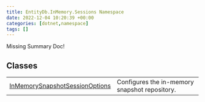 ```yaml
---
title: EntityDb.InMemory.Sessions Namespace
date: 2022-12-04 10:20:39 +00:00
categories: [dotnet,namespace]
tags: []
---
```


Missing Summary Doc!
## Classes
<table><tr><td><!--/posts/dotnet.entitydb.inmemory.sessions.inmemorysnapshotsessionoptions--><a href='#'>InMemorySnapshotSessionOptions</a></td><td>
Configures the in-memory snapshot repository.
</td></tr></table>
